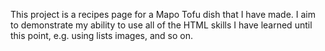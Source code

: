 This project is a recipes page for a Mapo Tofu dish that I have made. I aim to demonstrate my ability to use all of the HTML skills I have learned until this point, e.g. using lists images, and so on.
